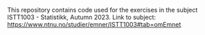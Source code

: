 This repository contains code used for the exercises in the subject ISTT1003 - Statistikk, Autumn 2023.
Link to subject: https://www.ntnu.no/studier/emner/ISTT1003#tab=omEmnet
